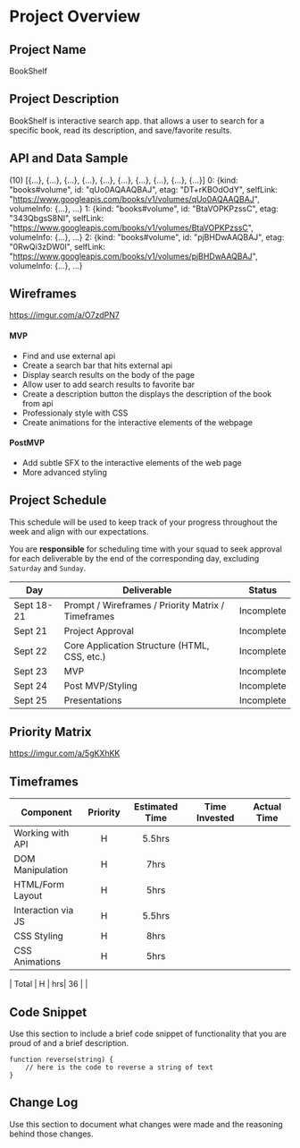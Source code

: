 # Project Overview

## Project Name

BookShelf

## Project Description

BookShelf is interactive search app. that allows a user to search for a specific book, read its description, and save/favorite results.

## API and Data Sample

(10) [{…}, {…}, {…}, {…}, {…}, {…}, {…}, {…}, {…}, {…}]
0: {kind: "books#volume", id: "qUo0AQAAQBAJ", etag: "DT+rKBOdOdY", selfLink: "https://www.googleapis.com/books/v1/volumes/qUo0AQAAQBAJ", volumeInfo: {…}, …}
1: {kind: "books#volume", id: "BtaVOPKPzssC", etag: "343QbgsS8NI", selfLink: "https://www.googleapis.com/books/v1/volumes/BtaVOPKPzssC", volumeInfo: {…}, …}
2: {kind: "books#volume", id: "pjBHDwAAQBAJ", etag: "0RwQi3zDW0I", selfLink: "https://www.googleapis.com/books/v1/volumes/pjBHDwAAQBAJ", volumeInfo: {…}, …}


## Wireframes

https://imgur.com/a/O7zdPN7


#### MVP 

- Find and use external api 
- Create a search bar that hits external api
- Display search results on the body of the page
- Allow user to add search results to favorite bar
- Create a description button the displays the description of the book from api
- Professionaly style with CSS
- Create animations for the interactive elements of the webpage

#### PostMVP  

- Add subtle SFX to the interactive elements of the web page
- More advanced styling

## Project Schedule

This schedule will be used to keep track of your progress throughout the week and align with our expectations.  

You are **responsible** for scheduling time with your squad to seek approval for each deliverable by the end of the corresponding day, excluding `Saturday` and `Sunday`.

|  Day | Deliverable | Status
|---|---| ---|
|Sept 18-21| Prompt / Wireframes / Priority Matrix / Timeframes | Incomplete
|Sept 21| Project Approval | Incomplete
|Sept 22| Core Application Structure (HTML, CSS, etc.) | Incomplete
|Sept 23| MVP | Incomplete
|Sept 24| Post MVP/Styling | Incomplete
|Sept 25| Presentations | Incomplete

## Priority Matrix

https://imgur.com/a/5gKXhKK

## Timeframes


| Component | Priority | Estimated Time | Time Invested | Actual Time |
| --- | :---: |  :---: | :---: | :---: |
| Working with API | H | 5.5hrs|  |  |
| DOM Manipulation | H | 7hrs|  |  |
| HTML/Form Layout | H | 5hrs|  |  |
| Interaction via JS | H | 5.5hrs|  |  |
| CSS Styling| H | 8hrs|  |  |
| CSS Animations| H | 5hrs|  |  |


| Total | H | hrs| 36 |  |

## Code Snippet

Use this section to include a brief code snippet of functionality that you are proud of and a brief description.  

```
function reverse(string) {
	// here is the code to reverse a string of text
}
```

## Change Log
 Use this section to document what changes were made and the reasoning behind those changes.  
